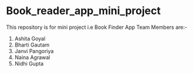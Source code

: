 # Book_reader_app_mini_project
This repository is for mini project i.e Book Finder App
Team Members are:-
1. Ashita Goyal
2. Bharti Gautam
3. Janvi Pangoriya 
4. Naina Agrawal
5. Nidhi Gupta
